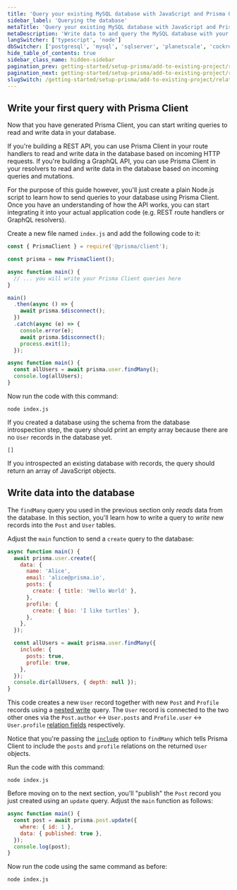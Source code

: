```yaml
---
title: 'Query your existing MySQL database with JavaScript and Prisma ORM'
sidebar_label: 'Querying the database'
metaTitle: 'Query your existing MySQL database with JavaScript and Prisma ORM'
metaDescription: 'Write data to and query the MySQL database with your JavaScript and Prisma ORM project'
langSwitcher: ['typescript', 'node']
dbSwitcher: ['postgresql', 'mysql', 'sqlserver', 'planetscale', 'cockroachdb']
hide_table_of_contents: true
sidebar_class_name: hidden-sidebar
pagination_prev: getting-started/setup-prisma/add-to-existing-project/relational-databases/install-prisma-client-node-mysql
pagination_next: getting-started/setup-prisma/add-to-existing-project/relational-databases/evolve-your-schema-node-mysql
slugSwitch: /getting-started/setup-prisma/add-to-existing-project/relational-databases/querying-the-database-
---
```


## Write your first query with Prisma Client

Now that you have generated Prisma Client, you can start writing queries to read and write data in your database.

If you're building a REST API, you can use Prisma Client in your route handlers to read and write data in the database based on incoming HTTP requests. If you're building a GraphQL API, you can use Prisma Client in your resolvers to read and write data in the database based on incoming queries and mutations.

For the purpose of this guide however, you'll just create a plain Node.js script to learn how to send queries to your database using Prisma Client. Once you have an understanding of how the API works, you can start integrating it into your actual application code (e.g. REST route handlers or GraphQL resolvers).

Create a new file named `index.js` and add the following code to it:

```js file=index.js showLineNumbers
const { PrismaClient } = require('@prisma/client');

const prisma = new PrismaClient();

async function main() {
  // ... you will write your Prisma Client queries here
}

main()
  .then(async () => {
    await prisma.$disconnect();
  })
  .catch(async (e) => {
    console.error(e);
    await prisma.$disconnect();
    process.exit(1);
  });
```

```js file=index.js
async function main() {
  const allUsers = await prisma.user.findMany();
  console.log(allUsers);
}
```

Now run the code with this command:

```terminal copy
node index.js
```

If you created a database using the schema from the database introspection step, the query should print an empty array because there are no `User` records in the database yet.

```no-copy
[]
```

If you introspected an existing database with records, the query should return an array of JavaScript objects.

## Write data into the database

The `findMany` query you used in the previous section only _reads_ data from the database. In this section, you'll learn how to write a query to _write_ new records into the `Post` and `User` tables.

Adjust the `main` function to send a `create` query to the database:

```js file=index.js showLineNumbers
async function main() {
  await prisma.user.create({
    data: {
      name: 'Alice',
      email: 'alice@prisma.io',
      posts: {
        create: { title: 'Hello World' },
      },
      profile: {
        create: { bio: 'I like turtles' },
      },
    },
  });

  const allUsers = await prisma.user.findMany({
    include: {
      posts: true,
      profile: true,
    },
  });
  console.dir(allUsers, { depth: null });
}
```

This code creates a new `User` record together with new `Post` and `Profile` records using a [nested write](/orm/prisma-client/queries/relation-queries#nested-writes) query. The `User` record is connected to the two other ones via the `Post.author` ↔ `User.posts` and `Profile.user` ↔ `User.profile` [relation fields](/orm/prisma-schema/data-model/relations#relation-fields) respectively.

Notice that you're passing the [`include`](/orm/prisma-client/queries/select-fields#return-nested-objects-by-selecting-relation-fields) option to `findMany` which tells Prisma Client to include the `posts` and `profile` relations on the returned `User` objects.

Run the code with this command:

```terminal copy
node index.js
```

Before moving on to the next section, you'll "publish" the `Post` record you just created using an `update` query. Adjust the `main` function as follows:

```js file=index.js showLineNumbers
async function main() {
  const post = await prisma.post.update({
    where: { id: 1 },
    data: { published: true },
  });
  console.log(post);
}
```

Now run the code using the same command as before:

```terminal copy
node index.js
```
